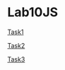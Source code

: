 # Lab10JS

[Task1](https://ahmedfahmi0.github.io/Lab10JS/Task1/Task1.html)

[Task2](https://ahmedfahmi0.github.io/Lab10JS/Task2/Task2.html)

[Task3](https://ahmedfahmi0.github.io/Lab10JS/Task3/Task3.html)
